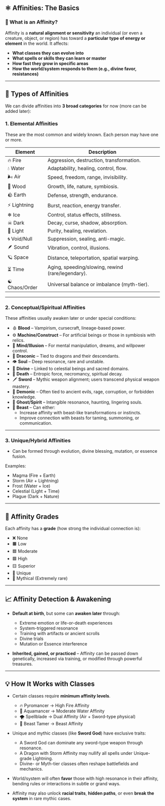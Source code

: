 ⚛️ Affinities: The Basics
-------------------------

### 📌 What is an Affinity?

Affinity is a **natural alignment or sensitivity** an individual (or even a creature, object, or region) has toward a **particular type of energy or element** in the world. It affects:

*   **What classes they can evolve into**
*   **What spells or skills they can learn or master**
*   **How fast they grow in specific areas**
*   **How the world/system responds to them (e.g., divine favor, resistances)**

* * *

🌈 Types of Affinities
----------------------

We can divide affinities into **3 broad categories** for now (more can be added later):

### 1. **Elemental Affinities**

These are the most common and widely known. Each person may have one or more.

| Element | Description |
| --- | --- |
| 🔥 Fire | Aggression, destruction, transformation. |
| 💧 Water | Adaptability, healing, control, flow. |
| 🌬 Air | Speed, freedom, range, invisibility. |
| 🌱 Wood | Growth, life, nature, symbiosis. |
| 🪨 Earth | Defense, strength, endurance. |
| ⚡ Lightning | Burst, reaction, energy transfer. |
| ❄ Ice | Control, status effects, stillness. |
| ☠ Dark | Decay, curse, shadow, absorption. |
| 🌟 Light | Purity, healing, revelation. |
| 🌀 Void/Null | Suppression, sealing, anti-magic. |
| 🪶 Sound | Vibration, control, illusions. |
| 🪐 Space | Distance, teleportation, spatial warping. |
| ⏳ Time | Aging, speeding/slowing, rewind (rare/legendary). |
| ☯ Chaos/Order | Universal balance or imbalance (myth-tier). |

* * *

### 2. **Conceptual/Spiritual Affinities**

These affinities usually awaken later or under special conditions:

*   🩸 **Blood** – Vampirism, cursecraft, lineage-based power.
*   ⚙ **Machine/Construct** – For artificial beings or those in symbiosis with relics.
*   🧠 **Mind/Illusion** – For mental manipulation, dreams, and willpower control.
*   🐉 **Draconic** – Tied to dragons and their descendants.
*   👁 **Soul** – Deep resonance, rare and unstable.
*   🧿 **Divine** – Linked to celestial beings and sacred domains.
*   🦴 **Death** – Entropic force, necromancy, spiritual decay.
*   🗡 **Sword** – Mythic weapon alignment; users transcend physical weapon mastery.
*   👹 **Demonic** – Often tied to ancient evils, rage, corruption, or forbidden knowledge.
*   👻 **Ghost/Spirit** – Intangible resonance, haunting, lingering souls.
*   🐾 **Beast** – Can either:
    - Increase affinity with beast-like transformations or instincts.
    - Improve connection with beasts for taming, summoning, or communication.

* * *

### 3. **Unique/Hybrid Affinities**

*   Can be formed through evolution, divine blessing, mutation, or essence fusion.

Examples:

*   Magma (Fire + Earth)
*   Storm (Air + Lightning)
*   Frost (Water + Ice)
*   Celestial (Light + Time)
*   Plague (Dark + Nature)

* * *

🧬 Affinity Grades
------------------

Each affinity has a **grade** (how strong the individual connection is):

*   ❌ None
*   🟫 Low
*   🟦 Moderate
*   🟩 High
*   🟨 Superior
*   🔶 Unique
*   🌌 Mythical (Extremely rare)

* * *

📈 Affinity Detection & Awakening
---------------------------------

*   **Default at birth**, but some can **awaken later** through:
    *   Extreme emotion or life-or-death experiences
    *   System-triggered resonance
    *   Training with artifacts or ancient scrolls
    *   Divine trials
    *   Mutation or Essence interference

*   **Inherited, gained, or practiced** – Affinity can be passed down genetically, increased via training, or modified through powerful treasures.

* * *

💡 How It Works with Classes
----------------------------

*   Certain classes require **minimum affinity levels**.

    *   🔥 Pyromancer → High Fire Affinity
    *   🌊 Aquamancer → Moderate Water Affinity
    *   🌪 Spellblade → Dual Affinity (Air + Sword-type physical)
    *   🐾 Beast Tamer → Beast Affinity

*   Unique and mythic classes (like **Sword God**) have exclusive traits:
    *   A Sword God can dominate any sword-type weapon through resonance.
    *   A Dragon with Storm Affinity may nullify all spells under Unique-grade Lightning.
    *   Divine- or Myth-tier classes often reshape battlefields and mechanics.

*   World/system will often **favor** those with high resonance in their affinity, bending rules or interactions in subtle or grand ways.

*   Affinity may also unlock **racial traits**, **hidden paths**, or even **break the system** in rare mythic cases.

